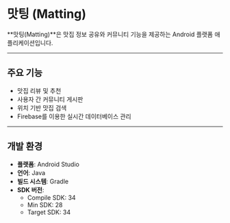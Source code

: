 # 맛팅 (Matting)

**맛팅(Matting)**은 맛집 정보 공유와 커뮤니티 기능을 제공하는 Android 플랫폼 애플리케이션입니다.

---

## 주요 기능
- 맛집 리뷰 및 추천
- 사용자 간 커뮤니티 게시판
- 위치 기반 맛집 검색
- Firebase를 이용한 실시간 데이터베이스 관리

---

## 개발 환경
- **플랫폼**: Android Studio
- **언어**: Java
- **빌드 시스템**: Gradle
- **SDK 버전**:
  - Compile SDK: 34
  - Min SDK: 28
  - Target SDK: 34
